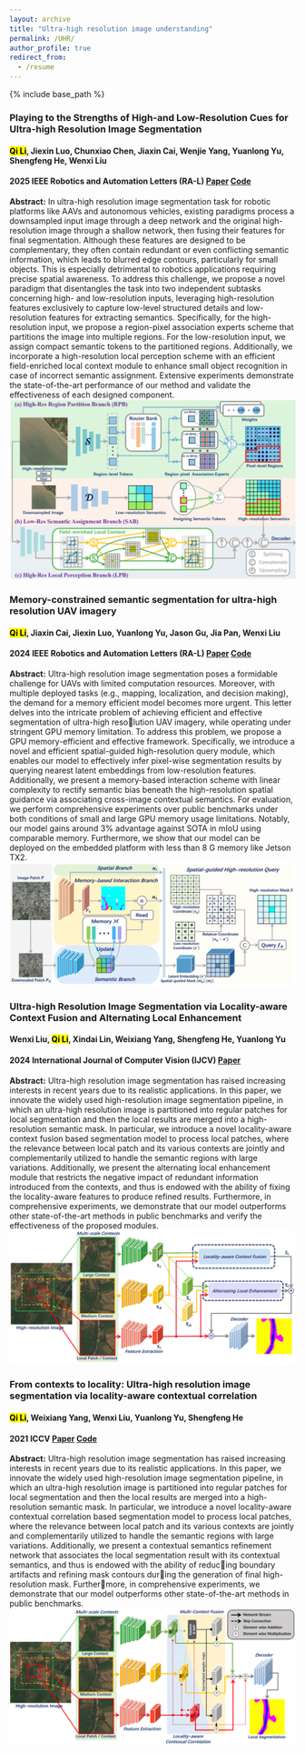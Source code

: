 ```yaml
---
layout: archive
title: "Ultra-high resolution image understanding"
permalink: /UHR/
author_profile: true
redirect_from:
  - /resume
---
```


{% include base_path %}

### Playing to the Strengths of High-and Low-Resolution Cues for Ultra-high Resolution Image Segmentation
#### **<mark>Qi Li</mark>**, Jiexin Luo, Chunxiao Chen, Jiaxin Cai, Wenjie Yang, Yuanlong Yu, Shengfeng He, Wenxi Liu  
#### 2025 IEEE Robotics and Automation Letters (RA-L) [Paper](https://ieeexplore.ieee.org/abstract/document/11034711) [Code](https://github.com/liqiokkk/HLRC)   
**Abstract:** In ultra-high resolution image segmentation task for robotic platforms like AAVs and autonomous vehicles, existing paradigms process a downsampled input image through a deep network and the original high-resolution image through a shallow network, then fusing their features for final segmentation. Although these features are designed to be complementary, they often contain redundant or even conflicting semantic information, which leads to blurred edge contours, particularly for small objects. This is especially detrimental to robotics applications requiring precise spatial awareness. To address this challenge, we propose a novel paradigm that disentangles the task into two independent subtasks concerning high- and low-resolution inputs, leveraging high-resolution features exclusively to capture low-level structured details and low-resolution features for extracting semantics. Specifically, for the high-resolution input, we propose a region-pixel association experts scheme that partitions the image into multiple regions. For the low-resolution input, we assign compact semantic tokens to the partitioned regions. Additionally, we incorporate a high-resolution local perception scheme with an efficient field-enriched local context module to enhance small object recognition in case of incorrect semantic assignment. Extensive experiments demonstrate the state-of-the-art performance of our method and validate the effectiveness of each designed component.  
![framework4](/framework/RAL25.png)
### Memory-constrained semantic segmentation for ultra-high resolution UAV imagery
#### **<mark>Qi Li</mark>**, Jiaxin Cai, Jiexin Luo, Yuanlong Yu, Jason Gu, Jia Pan, Wenxi Liu  
#### 2024 IEEE Robotics and Automation Letters (RA-L) [Paper](https://ieeexplore.ieee.org/abstract/document/10380673) [Code](https://github.com/liqiokkk/SGHRQ)   
**Abstract:** Ultra-high resolution image segmentation poses a formidable challenge for UAVs with limited computation resources. Moreover, with multiple deployed tasks (e.g., mapping, localization, and decision making), the demand for a memory efficient model becomes more urgent. This letter delves into the intricate problem of achieving efficient and effective segmentation of ultra-high resolution UAV imagery, while operating under stringent GPU memory limitation. To address this problem, we propose a GPU memory-efficient and effective framework. Specifically, we introduce a novel and efficient spatial-guided high-resolution query module, which enables our model to effectively infer pixel-wise segmentation results by querying nearest latent embeddings from low-resolution features. Additionally, we present a memory-based interaction scheme with linear complexity to rectify semantic bias beneath the high-resolution spatial guidance via associating cross-image contextual semantics. For evaluation, we perform comprehensive experiments over public benchmarks under both conditions of small and large GPU memory usage limitations. Notably, our model gains around 3% advantage against SOTA in mIoU using comparable memory. Furthermore, we show that our model can be deployed on the embedded platform with less than 8 G memory like Jetson TX2.  
![framework3](/framework/RAL24.png)
### Ultra-high Resolution Image Segmentation via Locality-aware Context Fusion and Alternating Local Enhancement
#### Wenxi Liu, **<mark>Qi Li</mark>**, Xindai Lin, Weixiang Yang, Shengfeng He, Yuanlong Yu  
#### 2024 International Journal of Computer Vision (IJCV) [Paper](https://link.springer.com/article/10.1007/s11263-024-02045-3)  
**Abstract:** Ultra-high resolution image segmentation has raised increasing interests in recent years due to its realistic applications. In this paper, we innovate the widely used high-resolution image segmentation pipeline, in which an ultra-high resolution image is partitioned into regular patches for local segmentation and then the local results are merged into a high-resolution semantic mask. In particular, we introduce a novel locality-aware context fusion based segmentation model to process local patches, where the relevance between local patch and its various contexts are jointly and complementarily utilized to handle the semantic regions with large variations. Additionally, we present the alternating local enhancement module that restricts the negative impact of redundant information introduced from the contexts, and thus is endowed with the ability of fixing the locality-aware features to produce refined results. Furthermore, in comprehensive experiments, we demonstrate that our model outperforms other state-of-the-art methods in public benchmarks and verify the effectiveness of the proposed modules.  
![framework2](/framework/IJCV24.png)
### From contexts to locality: Ultra-high resolution image segmentation via locality-aware contextual correlation
#### **<mark>Qi Li</mark>**, Weixiang Yang, Wenxi Liu, Yuanlong Yu, Shengfeng He  
#### 2021 ICCV [Paper](https://openaccess.thecvf.com/content/ICCV2021/html/Li_From_Contexts_to_Locality_Ultra-High_Resolution_Image_Segmentation_via_Locality-Aware_ICCV_2021_paper.html) [Code](https://github.com/liqiokkk/FCtL)  
**Abstract:** Ultra-high resolution image segmentation has raised increasing interests in recent years due to its realistic applications. In this paper, we innovate the widely used high-resolution image segmentation pipeline, in which an ultra-high resolution image is partitioned into regular patches for local segmentation and then the local results are merged into a high-resolution semantic mask. In particular, we introduce a novel locality-aware contextual correlation based segmentation model to process local patches, where the relevance between local patch and its various contexts are jointly and complementarily utilized to handle the semantic regions with large variations. Additionally, we present a contextual semantics refinement network that associates the local segmentation result with its contextual semantics, and thus is endowed with the ability of reducing boundary artifacts and refining mask contours during the generation of final high-resolution mask. Furthermore, in comprehensive experiments, we demonstrate that our model outperforms other state-of-the-art methods in public benchmarks.  
![framework1](/framework/ICCV21.png)

